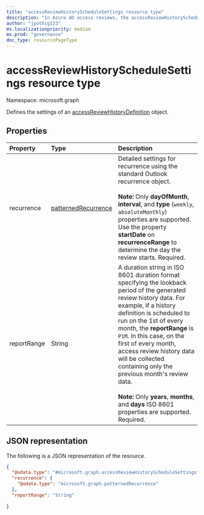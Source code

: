 ```yaml
---
title: "accessReviewHistoryScheduleSettings resource type"
description: "In Azure AD access reviews, the accessReviewHistoryScheduleSettings represents the settings associated with an access review history definition series."
author: "jyothig123"
ms.localizationpriority: medium
ms.prod: "governance"
doc_type: resourcePageType
---
```


# accessReviewHistoryScheduleSettings resource type

Namespace: microsoft.graph

Defines the settings of an [accessReviewHistoryDefinition](accessreviewhistorydefinition.md) object.

## Properties

|Property|Type|Description|
|:---|:---|:---|
| recurrence|[patternedRecurrence](patternedrecurrence.md) | Detailed settings for recurrence using the standard Outlook recurrence object. <br/><br/>**Note:** Only **dayOfMonth**, **interval**, and **type** (`weekly`, `absoluteMonthly`) properties are supported. Use the property **startDate** on **recurrenceRange** to determine the day the review starts. Required. |
|reportRange|String|A duration string in ISO 8601 duration format specifying the lookback period of the generated review history data. For example, if a history definition is scheduled to run on the 1st of every month, the **reportRange** is `P1M`. In this case, on the first of every month, access review history data will be collected containing only the previous month's review data. <br/><br/>**Note:** Only **years**, **months**, and **days** ISO 8601 properties are supported. Required.|

## JSON representation

The following is a JSON representation of the resource.
<!-- {
  "blockType": "resource",
  "@odata.type": "microsoft.graph.accessReviewHistoryScheduleSettings"
}
-->

``` json
{
  "@odata.type": "#microsoft.graph.accessReviewHistoryScheduleSettings",
  "recurrence": {
    "@odata.type": "microsoft.graph.patternedRecurrence"
  },
  "reportRange": "String"
  
}
```
